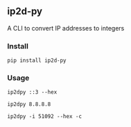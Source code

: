 ## ip2d-py

A CLI to convert IP addresses to integers

### Install

`pip install ip2d-py`
### Usage

`ip2dpy ::3 --hex`

`ip2dpy 8.8.8.8`

`ip2dpy -i 51092 --hex -c`
